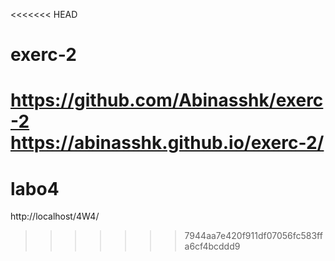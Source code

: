 <<<<<<< HEAD
# exerc-2
https://github.com/Abinasshk/exerc-2
https://abinasshk.github.io/exerc-2/
=======
# labo4

http://localhost/4W4/

>>>>>>> 7944aa7e420f911df07056fc583ffa6cf4bcddd9
